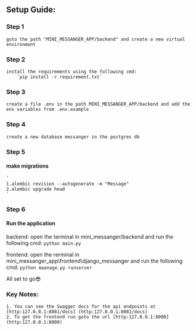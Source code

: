 ## Setup Guide:

### Step 1
    goto the path "MINI_MESSANGER_APP/backend" and create a new virtual environment
### Step 2
    install the requirements using the following cmd:
        `pip install -r requirement.txt`

### Step 3
    create a file .env in the path MINI_MESSANGER_APP/backend and add the env variables from .env.example

### Step 4
    create a new database messanger in the postgres db

### Step 5
#### make migrations
    `
    1.alembic revision --autogenerate -m "Message"
    2.alembic upgrade head
    `
### Step 6
#### Run the application

backend:
    open the terminal in mini_messanger/backend and run the following cmd:
        `python main.py`

frontend:
    open the rerminal in mini_messanger_app\frontend\django_messanger and run the following cmd:
        `python maanage.py runserver`

All set to go😎

### Key Notes:

    1. You can see the Swagger docs for the api endpoints at [http:127.0.0.1:8081/docs] (http:127.0.0.1:8081/docs)
    2. To get the frontend run goto the url [http:127.0.0.1:8000] (http:127.0.0.1:8000)
